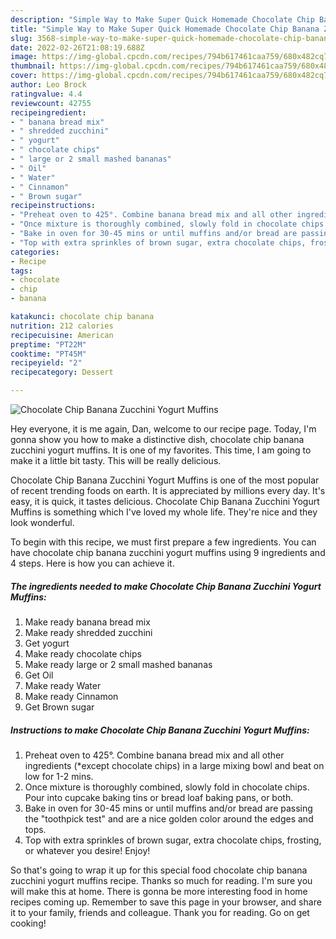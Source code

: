 ```yaml
---
description: "Simple Way to Make Super Quick Homemade Chocolate Chip Banana Zucchini Yogurt Muffins"
title: "Simple Way to Make Super Quick Homemade Chocolate Chip Banana Zucchini Yogurt Muffins"
slug: 3568-simple-way-to-make-super-quick-homemade-chocolate-chip-banana-zucchini-yogurt-muffins
date: 2022-02-26T21:08:19.688Z
image: https://img-global.cpcdn.com/recipes/794b617461caa759/680x482cq70/chocolate-chip-banana-zucchini-yogurt-muffins-recipe-main-photo.jpg
thumbnail: https://img-global.cpcdn.com/recipes/794b617461caa759/680x482cq70/chocolate-chip-banana-zucchini-yogurt-muffins-recipe-main-photo.jpg
cover: https://img-global.cpcdn.com/recipes/794b617461caa759/680x482cq70/chocolate-chip-banana-zucchini-yogurt-muffins-recipe-main-photo.jpg
author: Leo Brock
ratingvalue: 4.4
reviewcount: 42755
recipeingredient:
- " banana bread mix"
- " shredded zucchini"
- " yogurt"
- " chocolate chips"
- " large or 2 small mashed bananas"
- " Oil"
- " Water"
- " Cinnamon"
- " Brown sugar"
recipeinstructions:
- "Preheat oven to 425°. Combine banana bread mix and all other ingredients (*except chocolate chips) in a large mixing bowl and beat on low for 1-2 mins."
- "Once mixture is thoroughly combined, slowly fold in chocolate chips. Pour into cupcake baking tins or bread loaf baking pans, or both."
- "Bake in oven for 30-45 mins or until muffins and/or bread are passing the &#34;toothpick test&#34; and are a nice golden color around the edges and tops."
- "Top with extra sprinkles of brown sugar, extra chocolate chips, frosting, or whatever you desire! Enjoy!"
categories:
- Recipe
tags:
- chocolate
- chip
- banana

katakunci: chocolate chip banana 
nutrition: 212 calories
recipecuisine: American
preptime: "PT22M"
cooktime: "PT45M"
recipeyield: "2"
recipecategory: Dessert

---
```



![Chocolate Chip Banana Zucchini Yogurt Muffins](https://img-global.cpcdn.com/recipes/794b617461caa759/680x482cq70/chocolate-chip-banana-zucchini-yogurt-muffins-recipe-main-photo.jpg)

Hey everyone, it is me again, Dan, welcome to our recipe page. Today, I'm gonna show you how to make a distinctive dish, chocolate chip banana zucchini yogurt muffins. It is one of my favorites. This time, I am going to make it a little bit tasty. This will be really delicious.



Chocolate Chip Banana Zucchini Yogurt Muffins is one of the most popular of recent trending foods on earth. It is appreciated by millions every day. It's easy, it is quick, it tastes delicious. Chocolate Chip Banana Zucchini Yogurt Muffins is something which I've loved my whole life. They're nice and they look wonderful.


To begin with this recipe, we must first prepare a few ingredients. You can have chocolate chip banana zucchini yogurt muffins using 9 ingredients and 4 steps. Here is how you can achieve it.

<!--inarticleads1-->

##### The ingredients needed to make Chocolate Chip Banana Zucchini Yogurt Muffins:

1. Make ready  banana bread mix
1. Make ready  shredded zucchini
1. Get  yogurt
1. Make ready  chocolate chips
1. Make ready  large or 2 small mashed bananas
1. Get  Oil
1. Make ready  Water
1. Make ready  Cinnamon
1. Get  Brown sugar




<!--inarticleads2-->

##### Instructions to make Chocolate Chip Banana Zucchini Yogurt Muffins:

1. Preheat oven to 425°. Combine banana bread mix and all other ingredients (*except chocolate chips) in a large mixing bowl and beat on low for 1-2 mins.
1. Once mixture is thoroughly combined, slowly fold in chocolate chips. Pour into cupcake baking tins or bread loaf baking pans, or both.
1. Bake in oven for 30-45 mins or until muffins and/or bread are passing the &#34;toothpick test&#34; and are a nice golden color around the edges and tops.
1. Top with extra sprinkles of brown sugar, extra chocolate chips, frosting, or whatever you desire! Enjoy!




So that's going to wrap it up for this special food chocolate chip banana zucchini yogurt muffins recipe. Thanks so much for reading. I'm sure you will make this at home. There is gonna be more interesting food in home recipes coming up. Remember to save this page in your browser, and share it to your family, friends and colleague. Thank you for reading. Go on get cooking!
